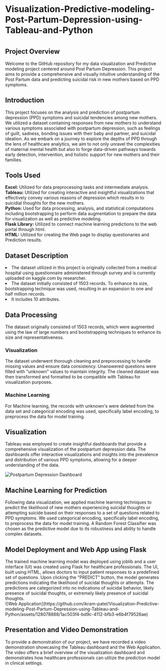 <h1>Visualization-Predictive-modeling-Post-Partum-Depression-using-Tableau-and-Python<h1>

<h2>Project Overview</h2>
Welcome to the GitHub repository for my data visualization and Predictive modeling project centered around Post Partum Depression. This project aims to provide a comprehensive and visually intuitive understanding of the Post Partum data and predicting suicidal risk in new mothers based on PPD symptoms.

<h2>Introduction</h2>
This project focuses on the analysis and prediction of postpartum depression (PPD) symptoms and suicidal tendencies among new mothers. We utilized a dataset containing responses from new mothers to understand various symptoms associated with postpartum depression, such as feelings of guilt, sadness, bonding issues with their baby and partner, and suicidal ideation. As we embark on a journey to explore the depths of PPD through the lens of healthcare analytics, we aim to not only unravel the complexities of maternal mental health but also to forge data-driven pathways towards early detection, intervention, and holistic support for new mothers and their families.

<h2>Tools Used</h2>
<b>Excel:</b> Utilized for data preprocessing tasks and intermediate analysis.<br>
<b>Tableau:</b> Utilized for creating interactive and insightful visualizations that effectively convey various reasons of depression which results in to suicidial thoughts for the new mothers.<br>
<b>Python:</b> Used for data processing, analysis, and statistical computations including bootstrapping to perform data augmentation to prepare the data for visualization as well as predictive modeling.<br>
<b>Flask Library:</b> Utilized to connect machine learning predictions to the web portal through html.<br>
<b>HTML:</b> Utilized for creating the Web page to display questionaries and Prediction results.

<h2>Dataset Description</h2>
<li>The dataset utilized in this project is originally collected from a medical hospital using questionnaire administered through survey and is currently uploaded on kaggle.com by researcher.</li>
<li>The dataset initially consisted of 1503 records. To enhance its size, bootstrapping technique was used, resulting in an expansion to one and half million records.</li>
<li>It includes 10 attributes.</li>

<h2>Data Processing</h2> 
The dataset originally consisted of 1503 records, which were augmented using the law of large numbers and bootstrapping techniques to enhance its size and representativeness.

<h3>Visualization</h3>
The dataset underwent thorough cleaning and preprocessing to handle missing values and ensure data consistency. Unanswered questions were filled with "unknown" values to maintain integrity. The cleaned dataset was then transformed and formatted to be compatible with Tableau for visualization purposes.

<h3>Machine Learning</h3>
For Machine learning, the records with unknown's were deleted from the data set and categorical encoding was used, specifically label encoding, to preprocess the data for model training.

<h2>Visualization</h2>
Tableau was employed to create insightful dashboards that provide a comprehensive visualization of the postpartum depression data. The dashboards offer interactive visualizations and insights into the prevalence and distribution of various PPD symptoms, allowing for a deeper understanding of the data.<br>

![Postpartum Depression Dashboard](https://github.com/ikram-patel/Visualization-Predictive-modeling-Post-Partum-Depression-using-Tableau-and-Python/assets/128078888/8fb85902-de55-4019-a1e6-b00acd0e31db)


<h2>Machine Learning for Prediction</h2>
Following data visualization, we applied machine learning techniques to predict the likelihood of new mothers experiencing suicidal thoughts or attempting suicide based on their responses to a set of questions related to PPD symptoms. We used categorical encoding, specifically label encoding, to preprocess the data for model training. A Random Forest Classifier was chosen as the predictive model due to its robustness and ability to handle complex datasets.

<h2>Model Deployment and Web App using Flask</h2>
The trained machine learning model was deployed using joblib and a user interface (UI) was created using Flask for healthcare professionals. The UI, built using HTML, allows doctors to input patient responses to a predefined set of questions. Upon clicking the "PREDICT" button, the model generates predictions indicating the likelihood of suicidal thoughts or attempts. The predictions are categorized into no indications of suicidal behavior, likely presence of suicidal thoughts, or extremely likely presence of suicidal thoughts.<br>
![Web Application](https://github.com/ikram-patel/Visualization-Predictive-modeling-Post-Partum-Depression-using-Tableau-and-Python/assets/128078888/1ac503f4-bd9c-4112-bfb3-e6b4f79526ae)


<h2>Presentation and Video Demonstration</h2>
To provide a demonstration of our project, we have recorded a video demonstration showcasing the Tableau dashboard and the Web Application. The video offers a brief overview of the visualization dashboard and demonstrates how healthcare professionals can utilize the prediction model in clinical settings.




